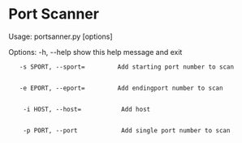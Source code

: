 # Port Scanner
Usage: portsanner.py [options]

Options:
        -h, --help                 show this help message and exit
  
  
       -s SPORT, --sport=         Add starting port number to scan
  
  
       -e EPORT, --eport=         Add endingport number to scan
  
  
        -i HOST, --host=           Add host
  
  
        -p PORT, --port            Add single port number to scan
  


